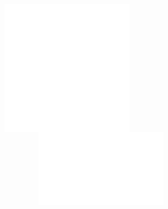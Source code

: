 <a href="https://metrics.lecoq.io/about/shejialuo">
  <img align="left" width="395" src="./metrics_left.svg"/>
  <img align="right" width="395" src="./metrics_right.svg"/>
</a>
